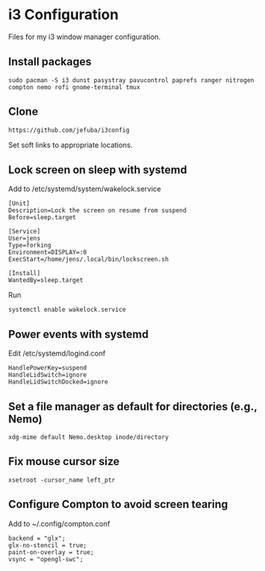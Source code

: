 # i3 Configuration
Files for my i3 window manager configuration.

## Install packages

    sudo pacman -S i3 dunst pasystray pavucontrol paprefs ranger nitrogen compton nemo rofi gnome-terminal tmux 

## Clone

    https://github.com/jefuba/i3config

Set soft links to appropriate locations.

## Lock screen on sleep with systemd
Add to /etc/systemd/system/wakelock.service

    [Unit]
    Description=Lock the screen on resume from suspend
    Before=sleep.target
    
    [Service]
    User=jens
    Type=forking
    Environment=DISPLAY=:0
    ExecStart=/home/jens/.local/bin/lockscreen.sh
    
    [Install]
    WantedBy=sleep.target

Run

    systemctl enable wakelock.service

## Power events with systemd
Edit /etc/systemd/logind.conf

    HandlePowerKey=suspend
    HandleLidSwitch=ignore
    HandleLidSwitchDocked=ignore

## Set a file manager as default for directories (e.g., Nemo)

    xdg-mime default Nemo.desktop inode/directory

## Fix mouse cursor size

    xsetroot -cursor_name left_ptr

## Configure Compton to avoid screen tearing
Add to ~/.config/compton.conf

    backend = "glx";
    glx-no-stencil = true;
    paint-on-overlay = true;
    vsync = "opengl-swc";
